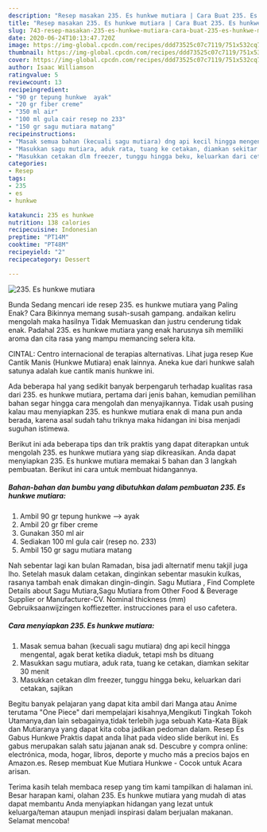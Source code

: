 ```yaml
---
description: "Resep masakan 235. Es hunkwe mutiara | Cara Buat 235. Es hunkwe mutiara Yang Enak dan Simpel"
title: "Resep masakan 235. Es hunkwe mutiara | Cara Buat 235. Es hunkwe mutiara Yang Enak dan Simpel"
slug: 743-resep-masakan-235-es-hunkwe-mutiara-cara-buat-235-es-hunkwe-mutiara-yang-enak-dan-simpel
date: 2020-06-24T10:13:47.720Z
image: https://img-global.cpcdn.com/recipes/ddd73525c07c7119/751x532cq70/235-es-hunkwe-mutiara-foto-resep-utama.jpg
thumbnail: https://img-global.cpcdn.com/recipes/ddd73525c07c7119/751x532cq70/235-es-hunkwe-mutiara-foto-resep-utama.jpg
cover: https://img-global.cpcdn.com/recipes/ddd73525c07c7119/751x532cq70/235-es-hunkwe-mutiara-foto-resep-utama.jpg
author: Isaac Williamson
ratingvalue: 5
reviewcount: 13
recipeingredient:
- "90 gr tepung hunkwe  ayak"
- "20 gr fiber creme"
- "350 ml air"
- "100 ml gula cair resep no 233"
- "150 gr sagu mutiara matang"
recipeinstructions:
- "Masak semua bahan (kecuali sagu mutiara) dng api kecil hingga mengental, agak berat ketika diaduk, tetapi msh bs dituang"
- "Masukkan sagu mutiara, aduk rata, tuang ke cetakan, diamkan sekitar 30 menit"
- "Masukkan cetakan dlm freezer, tunggu hingga beku, keluarkan dari cetakan, sajikan"
categories:
- Resep
tags:
- 235
- es
- hunkwe

katakunci: 235 es hunkwe 
nutrition: 138 calories
recipecuisine: Indonesian
preptime: "PT14M"
cooktime: "PT48M"
recipeyield: "2"
recipecategory: Dessert

---
```



![235. Es hunkwe mutiara](https://img-global.cpcdn.com/recipes/ddd73525c07c7119/751x532cq70/235-es-hunkwe-mutiara-foto-resep-utama.jpg)

Bunda Sedang mencari ide resep 235. es hunkwe mutiara yang Paling Enak? Cara Bikinnya memang susah-susah gampang. andaikan keliru mengolah maka hasilnya Tidak Memuaskan dan justru cenderung tidak enak. Padahal 235. es hunkwe mutiara yang enak harusnya sih memiliki aroma dan cita rasa yang mampu memancing selera kita.

CINTAL: Centro internacional de terapias alternativas. Lihat juga resep Kue Cantik Manis (Hunkwe Mutiara) enak lainnya. Aneka kue dari hunkwe salah satunya adalah kue cantik manis hunkwe ini.

Ada beberapa hal yang sedikit banyak berpengaruh terhadap kualitas rasa dari 235. es hunkwe mutiara, pertama dari jenis bahan, kemudian pemilihan bahan segar hingga cara mengolah dan menyajikannya. Tidak usah pusing kalau mau menyiapkan 235. es hunkwe mutiara enak di mana pun anda berada, karena asal sudah tahu triknya maka hidangan ini bisa menjadi suguhan istimewa.


Berikut ini ada beberapa tips dan trik praktis yang dapat diterapkan untuk mengolah 235. es hunkwe mutiara yang siap dikreasikan. Anda dapat menyiapkan 235. Es hunkwe mutiara memakai 5 bahan dan 3 langkah pembuatan. Berikut ini cara untuk membuat hidangannya.

<!--inarticleads1-->

##### Bahan-bahan dan bumbu yang dibutuhkan dalam pembuatan 235. Es hunkwe mutiara:

1. Ambil 90 gr tepung hunkwe --&gt; ayak
1. Ambil 20 gr fiber creme
1. Gunakan 350 ml air
1. Sediakan 100 ml gula cair (resep no. 233)
1. Ambil 150 gr sagu mutiara matang


Nah sebentar lagi kan bulan Ramadan, bisa jadi alternatif menu takjil juga lho. Setelah masuk dalam cetakan, dinginkan sebentar masukin kulkas, rasanya tambah enak dimakan dingin-dingin. Sagu Mutiara , Find Complete Details about Sagu Mutiara,Sagu Mutiara from Other Food &amp; Beverage Supplier or Manufacturer-CV. Nominal thickness (mm) Gebruiksaanwijzingen koffiezetter. instrucciones para el uso cafetera. 

<!--inarticleads2-->

##### Cara menyiapkan 235. Es hunkwe mutiara:

1. Masak semua bahan (kecuali sagu mutiara) dng api kecil hingga mengental, agak berat ketika diaduk, tetapi msh bs dituang
1. Masukkan sagu mutiara, aduk rata, tuang ke cetakan, diamkan sekitar 30 menit
1. Masukkan cetakan dlm freezer, tunggu hingga beku, keluarkan dari cetakan, sajikan


Begitu banyak pelajaran yang dapat kita ambil dari Manga atau Anime terutama &#34;One Piece&#34; dari mempelajari kisahnya,Mengikuti Tingkah Tokoh Utamanya,dan lain sebagainya,tidak terlebih juga sebuah Kata-Kata Bijak dan Mutiaranya yang dapat kita coba jadikan pedoman dalam. Resep Es Gabus Hunkwe Praktis dapat anda lihat pada video slide berikut ini. Es gabus merupakan salah satu jajanan anak sd. Descubre y compra online: electrónica, moda, hogar, libros, deporte y mucho más a precios bajos en Amazon.es. Resep membuat Kue Mutiara Hunkwe - Cocok untuk Acara arisan. 

Terima kasih telah membaca resep yang tim kami tampilkan di halaman ini. Besar harapan kami, olahan 235. Es hunkwe mutiara yang mudah di atas dapat membantu Anda menyiapkan hidangan yang lezat untuk keluarga/teman ataupun menjadi inspirasi dalam berjualan makanan. Selamat mencoba!
